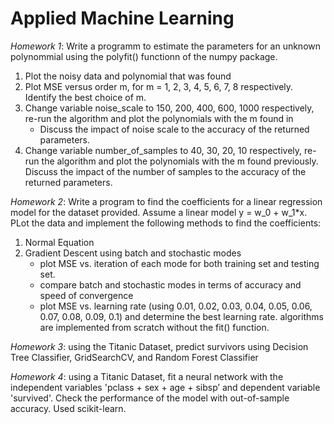 # Applied Machine Learning

*Homework 1*: Write a programm to estimate the parameters for an unknown polynommial using the polyfit() functionn of the numpy package.
  1. Plot the noisy data and polynomial that was found 
  2. Plot MSE versus order m, for m = 1, 2, 3, 4, 5, 6, 7, 8 respectively. Identify the best choice of m. 
  3. Change variable noise_scale to 150, 200, 400, 600, 1000 respectively, re-run the algorithm and plot the polynomials with the m found in 
      - Discuss the impact of noise scale to the accuracy of 
the returned parameters. 
  4. Change variable number_of_samples to 40, 30, 20, 10 respectively, re-run the algorithm and plot the polynomials with the m found previously. Discuss the impact of the number of samples to the accuracy of the returned parameters. 
  
*Homework 2*: Write a program to find the coefficients for a linear regression model for the dataset provided. Assume a linear model y = w_0 + w_1*x. PLot the data and implement the following methods to find the coefficients: 
  1. Normal Equation 
  2. Gradient Descent using batch and stochastic modes 
      - plot MSE vs. iteration of each mode for both training set and testing set.
      - compare batch and stochastic modes in terms of accuracy and speed of convergence 
      - plot MSE vs. learning rate (using 0.01, 0.02, 0.03, 0.04, 0.05, 0.06, 0.07, 0.08, 0.09, 0.1) and determine the best learning rate.
algorithms are implemented from scratch without the fit() function.

*Homework 3*: using the Titanic Dataset, predict survivors using Decision Tree Classifier, GridSearchCV, and Random Forest Classifier 

*Homework 4*: using a Titanic Dataset, fit a neural network with the independent variables 'pclass + sex + age + sibsp’ and dependent variable 'survived'. Check the performance of the model with out-of-sample accuracy. Used scikit-learn. 

